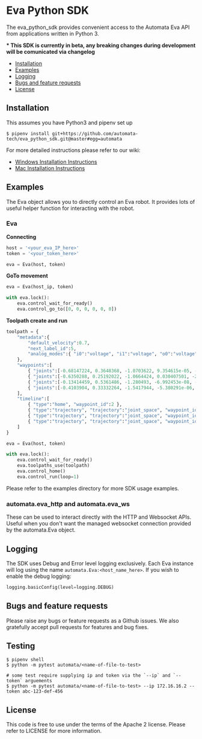 # Eva Python SDK

The eva_python_sdk provides convenient access to the Automata Eva API from applications written in Python 3.

__* This SDK is currently in beta, any breaking changes during development will be comunicated via changelog__

- [Installation](#installation)
- [Examples](#examples)
- [Logging](#logging)
- [Bugs and feature requests](#bugs-and-feature-requests)
- [License](#license)

## Installation

This assumes you have Python3 and pipenv set up

    $ pipenv install git+https://github.com/automata-tech/eva_python_sdk.git@master#egg=automata

For more detailed instructions please refer to our wiki:

- [Windows Installation Instructions](https://github.com/automata-tech/eva_python_sdk/wiki/Windows-Installation)
- [Mac Installation Instructions](https://github.com/automata-tech/eva_python_sdk/wiki/Mac-Installation)

## Examples

The Eva object allows you to directly control an Eva robot. It provides lots of useful helper function for interacting with the robot.

### Eva

**Connecting**
```python
host = '<your_eva_IP_here>'
token = '<your_token_here>'

eva = Eva(host, token)
```

**GoTo movement**
```python
eva = Eva(host_ip, token)

with eva.lock():
    eva.control_wait_for_ready()
    eva.control_go_to([0, 0, 0, 0, 0, 0])
```

**Toolpath create and run**
```python
toolpath = {
    "metadata":{
        "default_velocity":0.7,
        "next_label_id":5,
        "analog_modes":{ "i0":"voltage", "i1":"voltage", "o0":"voltage", "o1":"voltage" }
    },
    "waypoints":[
        { "joints":[-0.68147224, 0.3648368, -1.0703622, 9.354615e-05, -2.4358354, -0.6813218], "label_id":3 },
        { "joints":[-0.6350288, 0.25192022, -1.0664424, 0.030407501, -2.2955494, -0.615318], "label_id":2 },
        { "joints":[-0.13414459, 0.5361486, -1.280493, -6.992453e-08, -2.3972468, -0.13414553], "label_id":1 },
        { "joints":[-0.4103904, 0.33332264, -1.5417944, -5.380291e-06, -1.9328799, -0.41031334], "label_id":4 }
    ],
    "timeline":[
        { "type":"home", "waypoint_id":2 },
        { "type":"trajectory", "trajectory":"joint_space", "waypoint_id":1 },
        { "type":"trajectory", "trajectory":"joint_space", "waypoint_id":0 },
        { "type":"trajectory", "trajectory":"joint_space", "waypoint_id":2 }
    ]
}

eva = Eva(host, token)

with eva.lock():
    eva.control_wait_for_ready()
    eva.toolpaths_use(toolpath)
    eva.control_home()
    eva.control_run(loop=1)
```

Please refer to the examples directory for more SDK usage examples.

### automata.eva_http and automata.eva_ws

These can be used to interact directly with the HTTP and Websocket APIs. Useful when you don't want the managed websocket connection provided by the automata.Eva object.

## Logging

The SDK uses Debug and Error level logging exclusively. Each Eva instance will log using the name `automata.Eva:<host_name_here>`. If you wish to enable the debug logging:

```python
logging.basicConfig(level=logging.DEBUG)
```

## Bugs and feature requests

Please raise any bugs or feature requests as a Github issues. We also gratefully accept pull requests for features and bug fixes.

## Testing

    $ pipenv shell
    $ python -m pytest automata/<name-of-file-to-test> 

    # some test require supplying ip and token via the `--ip` and `--token` arguements
    $ python -m pytest automata/<name-of-file-to-test> --ip 172.16.16.2 --token abc-123-def-456

## License

This code is free to use under the terms of the Apache 2 license. Please refer to LICENSE for more information.
